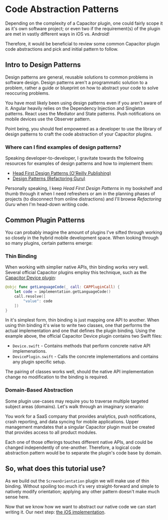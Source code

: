 # Code Abstraction Patterns

Depending on the complexity of a Capacitor plugin, one could fairly scope it as it's own software project; or even two if the requirement(s) of the plugin are met in vastly different ways in iOS vs. Android!

Therefore, it would be beneficial to review some common Capacitor plugin code abstractions and pick and initial pattern to follow.

## Intro to Design Patterns

Design patterns are general, reusable solutions to common problems in software design. Design patterns aren't a programmatic solution to a problem, rather a guide or blueprint on how to abstract your code to solve reoccuring problems.

You have most likely been using design patterns even if you aren't aware of it. Angular heavily relies on the Dependency Injection and Singleton patterns. React uses the Mediator and State patterns. Push notifications on mobile devices use the Observer pattern.

Point being, you should feel empowered as a developer to use the library of design patterns to craft the code abstraction of your Capacitor plugins.

### Where can I find examples of design patterns?

Speaking developer-to-developer, I gravitate towards the following resources for examples of design patterns and how to implement them:

- [Head First Design Patterns (O'Reilly Publishing)](https://www.oreilly.com/library/view/head-first-design/0596007124/)
- [Design Patterns (Refactoring Guru)](https://refactoring.guru/design-patterns)

Personally speaking, I keep _Head First Design Patterns_ in my bookshelf and thumb through it when I need refreshers or am in the planning phases of projects (to disconnect from online distractions) and I'll browse _Refactoring Guru_ when I'm head-down writing code.

## Common Plugin Patterns

You can probably imagine the amount of plugins I've sifted through working so closely in the hybrid mobile development space. When looking through so many plugins, certain patterns emerge:

### Thin Binding

When working with simplier native APIs, thin binding works very well. Several official Capacitor plugins employ this technique, such as the [Capacitor Device plugin](https://github.com/ionic-team/capacitor-plugins/blob/main/device/ios/Plugin/DevicePlugin.swift):

```swift
@objc func getLanguageCode(_ call: CAPPluginCall) {
    let code = implementation.getLanguageCode()
    call.resolve([
        "value": code
    ])
}
```

In it's simplest form, thin binding is just mapping one API to another. When using thin binding it's wise to write two classes, one that performs the actual implementation and one that defines the plugin binding. Using the example above, the official Capacitor Device plugin contains two Swift files:

- `Device.swift` - Contains methods that perform concrete native API implemenations.
- `DevicePlugin.swift` - Calls the concrete implementations and contains any plugin specific setup.

The pairing of classes works well, should the native API implementation change no modification to the binding is required.

### Domain-Based Abstraction

Some plugin use-cases may require you to traverse multiple targeted subject areas (domains). Let's walk through an imaginary scenario:

You work for a SaaS company that provides analytics, push notifications, crash reporting, and data syncing for mobile applications. Upper management mandates that a singular Capacitor plugin must be created that provides access to all product modules.

Each one of those offerings touches different native APIs, and could be changed independently of one-another. Therefore, a logical code abstraction pattern would be to separate the plugin's code base by domain.

## So, what does this tutorial use?

As we build out the `ScreenOrientation` plugin we will make use of thin binding. Without spoiling too much it's very straight-forward and simple to natively modify orientation; applying any other pattern doesn't make much sense here.

Now that we know how we want to abstract our native code we can start writing it. Our next step: [ the iOS implementation](/docs/native-ios.md).
